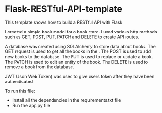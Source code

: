 # Flask-RESTful-API-template
This template shows how to build a RESTful API with Flask

I created a simple book model for a book store.
I used various http methods such as GET, POST, PUT, PATCH and DELETE to create API routes.

A database was created using SQLAlchemy to store data about books.
The GET request is used to get all the books in the .
The POST is used to add new books to the database.
The PUT is used to replace or update a book.
The PATCH is used to edit an entity of the book.
The DELETE is used to remove a book from the database.

JWT (Json Web Token) was used to give users token after they have been authenticated

To run this file:
- Install all the dependencies in the requirements.txt file
- Run the app.py file
